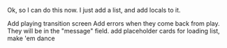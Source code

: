 Ok, so I can do this now. I just add a list, and add locals to it.

Add playing transition screen
Add errors when they come back from play. They will be in the "message" field.
add placeholder cards for loading list, make 'em dance

